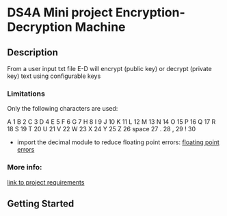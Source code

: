 # DS4A Mini project Encryption-Decryption Machine

## Description
From a user input txt file E-D will encrypt (public key) or decrypt (private key) text using configurable keys
### Limitations
Only the following characters are used:

A 1
B 2
C 3
D 4
E 5
F 6
G 7
H 8
I 9
J 10
K 11
L 12
M 13
N 14
O 15
P 16
Q 17
R 18
S 19
T 20
U 21
V 22
W 23
X 24
Y 25
Z 26
space 27
. 28
, 29
! 30

- import the decimal module to reduce floating point errors: [floating point errors](https://medium.com/code-85/how-to-stop-floating-point-arithmetic-errors-in-python-a98d3a63ccc8)
### More info:

[link to project requirements](https://s3.us-east-2.amazonaws.com/ds4a-empowerment-2.0/cases/training/Encryption-Decryption+Mini-Project.pdf?latest=true)


## Getting Started



